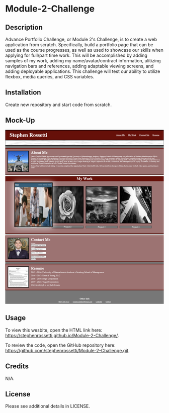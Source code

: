 # Module-2-Challenge

## Description

Advance Portfolio Challenge, or Module 2's Challenge, is to create a web application from scratch. Specifically, build a portfolio page that can be used as the course progresses, as well as used to showcase our skills when applying for full/part time work. This will be accomplished by adding samples of my work, adding my name/avatar/contract information, ulitizing navigation bars and references, adding adaptable viewing screens, and adding deployable applications. This challenge will test our ability to utilize flexbox, media queries, and CSS variables.

## Installation

Create new repository and start code from scratch.

## Mock-Up

![alt text](https://github.com/stephenrossetti/Module-2-Challenge/blob/main/assets/Images/MockUpTop.png)
![alt text](https://github.com/stephenrossetti/Module-2-Challenge/blob/main/assets/Images/MockUpMiddle.png)
![alt text](https://github.com/stephenrossetti/Module-2-Challenge/blob/main/assets/Images/MockUpBottom.png)

## Usage

To view this wesbite, open the HTML link here: https://stephenrossetti.github.io/Module-2-Challenge/.

To review the code, open the GitHub repository here: https://github.com/stephenrossetti/Module-2-Challenge.git.

## Credits

N/A.

## License

Please see additional details in LICENSE.

